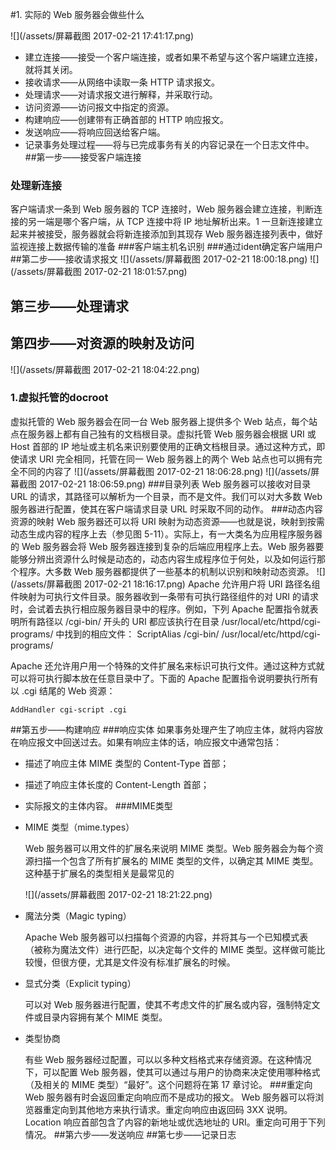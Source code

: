 #1. 实际的 Web 服务器会做些什么

![](/assets/屏幕截图 2017-02-21 17:41:17.png)

* 建立连接——接受一个客户端连接，或者如果不希望与这个客户端建立连接，就将其关闭。
* 接收请求——从网络中读取一条 HTTP 请求报文。
* 处理请求——对请求报文进行解释，并采取行动。
* 访问资源——访问报文中指定的资源。
* 构建响应——创建带有正确首部的 HTTP 响应报文。
* 发送响应——将响应回送给客户端。
* 记录事务处理过程——将与已完成事务有关的内容记录在一个日志文件中。
##第一步——接受客户端连接
### 处理新连接
客户端请求一条到 Web 服务器的 TCP 连接时，Web 服务器会建立连接，判断连接的另一端是哪个客户端，从 TCP 连接中将 IP 地址解析出来。1 一旦新连接建立起来并被接受，服务器就会将新连接添加到其现存 Web 服务器连接列表中，做好监视连接上数据传输的准备
###客户端主机名识别
###通过ident确定客户端用户
##第二步——接收请求报文
![](/assets/屏幕截图 2017-02-21 18:00:18.png)
![](/assets/屏幕截图 2017-02-21 18:01:57.png)
## 第三步——处理请求
## 第四步——对资源的映射及访问

![](/assets/屏幕截图 2017-02-21 18:04:22.png)
### 1.虚拟托管的docroot
虚拟托管的 Web 服务器会在同一台 Web 服务器上提供多个 Web 站点，每个站点在服务器上都有自己独有的文档根目录。虚拟托管 Web 服务器会根据 URI 或 Host 首部的 IP 地址或主机名来识别要使用的正确文档根目录。通过这种方式，即使请求 URI 完全相同，托管在同一 Web 服务器上的两个 Web 站点也可以拥有完全不同的内容了
![](/assets/屏幕截图 2017-02-21 18:06:28.png)
![](/assets/屏幕截图 2017-02-21 18:06:59.png)
###目录列表
Web 服务器可以接收对目录 URL 的请求，其路径可以解析为一个目录，而不是文件。我们可以对大多数 Web 服务器进行配置，使其在客户端请求目录 URL 时采取不同的动作。
###动态内容资源的映射
Web 服务器还可以将 URI 映射为动态资源——也就是说，映射到按需动态生成内容的程序上去（参见图 5-11）。实际上，有一大类名为应用程序服务器的 Web 服务器会将 Web 服务器连接到复杂的后端应用程序上去。Web 服务器要能够分辨出资源什么时候是动态的，动态内容生成程序位于何处，以及如何运行那个程序。大多数 Web 服务器都提供了一些基本的机制以识别和映射动态资源。
![](/assets/屏幕截图 2017-02-21 18:16:17.png)
Apache 允许用户将 URI 路径名组件映射为可执行文件目录。服务器收到一条带有可执行路径组件的对 URI 的请求时，会试着去执行相应服务器目录中的程序。例如，下列 Apache 配置指令就表明所有路径以 /cgi-bin/ 开头的 URI 都应该执行在目录 /usr/local/etc/httpd/cgi-programs/ 中找到的相应文件：
ScriptAlias /cgi-bin/ /usr/local/etc/httpd/cgi-programs/

Apache 还允许用户用一个特殊的文件扩展名来标识可执行文件。通过这种方式就可以将可执行脚本放在任意目录中了。下面的 Apache 配置指令说明要执行所有以 .cgi 结尾的 Web 资源：


```
AddHandler cgi-script .cgi
```
##第五步——构建响应
###响应实体
如果事务处理产生了响应主体，就将内容放在响应报文中回送过去。如果有响应主体的话，响应报文中通常包括：
 
* 描述了响应主体 MIME 类型的 Content-Type 首部；
* 描述了响应主体长度的 Content-Length 首部；
* 实际报文的主体内容。
###MIME类型
* MIME 类型（mime.types）

    Web 服务器可以用文件的扩展名来说明 MIME 类型。Web 服务器会为每个资源扫描一个包含了所有扩展名的 MIME 类型的文件，以确定其 MIME 类型。这种基于扩展名的类型相关是最常见的
    
    ![](/assets/屏幕截图 2017-02-21 18:21:22.png)
* 魔法分类（Magic typing）

    Apache Web 服务器可以扫描每个资源的内容，并将其与一个已知模式表（被称为魔法文件）进行匹配，以决定每个文件的 MIME 类型。这样做可能比较慢，但很方便，尤其是文件没有标准扩展名的时候。
* 显式分类（Explicit typing）

    可以对 Web 服务器进行配置，使其不考虑文件的扩展名或内容，强制特定文件或目录内容拥有某个 MIME 类型。
* 类型协商

    有些 Web 服务器经过配置，可以以多种文档格式来存储资源。在这种情况下，可以配置 Web 服务器，使其可以通过与用户的协商来决定使用哪种格式（及相关的 MIME 类型）“最好”。这个问题将在第 17 章讨论。
###重定向
Web 服务器有时会返回重定向响应而不是成功的报文。 Web 服务器可以将浏览器重定向到其他地方来执行请求。重定向响应由返回码 3XX 说明。Location 响应首部包含了内容的新地址或优选地址的 URI。重定向可用于下列情况。
##第六步——发送响应
##第七步——记录日志
